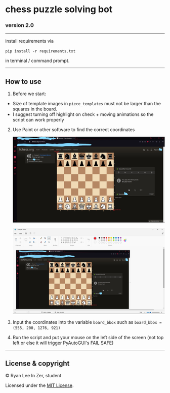 # chess puzzle solving bot

### version 2.0

---

install requirements via

`pip install -r requirements.txt`

in terminal / command prompt.

---

## How to use

1. Before we start:

-    Size of template images in `piece_templates` must not be larger than the squares in the board.
-    I suggest turning off highlight on check + moving animations so the script can work properly

2. Use Paint or other software to find the correct coordinates

     ![screenshot1](example.jpg)

     ![screenshot2](example2.jpg)

3. Input the coordinates into the variable `board_bbox` such as
   `board_bbox = (555, 200, 1276, 921)`

4. Run the script and put your mouse on the left side of the screen (not top left or else it will trigger PyAutoGUI's FAIL SAFE)

---

## License & copyright

© Ryan Lee In Zer, student

Licensed under the [MIT License](LICENSE).
